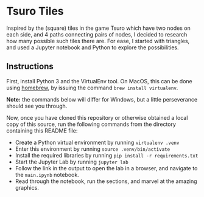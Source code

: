 # Tsuro Tiles

Inspired by the (square) tiles in the game Tsuro which have two nodes on each side, and 4 paths connecting pairs of nodes, I decided to research how many possible such tiles there are. For ease, I started with triangles, and used a Jupyter notebook and Python to explore the possibilities.

## Instructions
First, install Python 3 and the VirtualEnv tool. On MacOS, this can be done using [homebrew](https://brew.sh/), by issuing the command `brew install virtualenv`. 

**Note:** the commands below will differ for Windows, but a little perseverance should see you through.

Now, once you have cloned this repository or otherwise obtained a local copy of this source, run the following commands from the directory containing this README file:

- Create a Python virtual environment by running `virtualenv .venv`
- Enter this environment by running `source .venv/bin/activate`
- Install the required libraries by running `pip install -r requirements.txt`
- Start the Jupyter Lab by running `jupyter lab`
- Follow the link in the output to open the lab in a browser, and navigate to the `main.ipynb` notebook.
- Read through the notebook, run the sections, and marvel at the amazing graphics.
